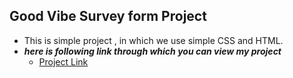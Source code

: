 ## Good Vibe Survey form Project
* This is simple project , in which we use simple CSS and HTML.
* **_here is following link through which you can view my project_**
   * [Project Link ](https://codepen.io/chandan-keshari/full/BadmNxJ "Project Link")
